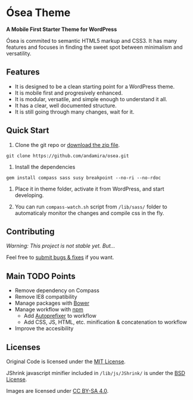 # Ósea Theme

**A Mobile First Starter Theme for WordPress**

Ósea is commited to semantic HTML5 markup and CSS3. It has many features and focuses in finding the sweet spot between minimalism and versatility.

## Features

- It is designed to be a clean starting point for a WordPress theme.
- It is mobile first and progresively enhanced.
- It is modular, versatile, and simple enough to understand it all.
- It has a clear, well documented structure.
- It is still going through many changes, wait for it.


## Quick Start

1. Clone the git repo or [download the zip file](https://github.com/andamira/osea/archive/master.zip).

  `git clone https://github.com/andamira/osea.git`

1. Install the dependencies

  `gem install compass sass susy breakpoint --no-ri --no-rdoc`

1. Place it in theme folder, activate it from WordPress, and start developing.

1. You can run `compass-watch.sh` script from `/lib/sass/` folder to automaticaly monitor the changes and compile css in the fly.


## Contributing

_Warning: This project is not stable yet. But..._

Feel free to [submit bugs & fixes](https://github.com/andamira/osea/issues) if you want.

## Main TODO Points

- Remove dependency on Compass
- Remove IE8 compatibility
- Manage packages with [Bower](http://bower.io)
- Manage workflow with [npm](https://www.npmjs.com)
    - Add [Autoprefixer](https://github.com/postcss/autoprefixer) to workflow
	- Add CSS, JS, HTML, etc. minification & concatenation to workflow
- Improve the accesibility

## Licenses

Original Code is licensed under the [MIT License](http://opensource.org/licenses/MIT).

JShrink javascript minifier included in `/lib/js/JShrink/` is under the [BSD License](https://github.com/tedious/JShrink/blob/master/LICENSE).

Images are licensed under [CC BY-SA 4.0](https://creativecommons.org/licenses/by-sa/4.0/).



